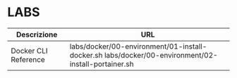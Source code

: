 # LABS



|  Descrizione | URL |
| --- | --- |
| Docker CLI Reference | labs/docker/00-environment/01-install-docker.sh labs/docker/00-environment/02-install-portainer.sh |

